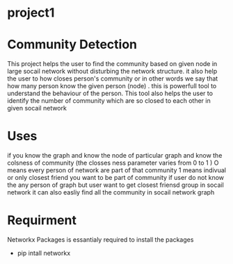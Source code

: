 # project1
# Community Detection
This project helps the user to find the community based on given node in large socail network without disturbing the network structure.
it also help the user to how closes person's community or in other words we say that how many person know the given person (node) .
this is powerfull tool to understand the behaviour of the person. This tool also helps the user to identify the number of community which are so closed to each other in given socail network 
# Uses 
if you know the graph and know the node of particular graph and know the colsness of community (the closses ness parameter varies from 0 to 1 ) 
O means every person of network are part of that community 
1 means indivual or only closest friend you want to be part of community
if user do not know the any person of graph but user want to get closest friensd group in socail network it can also easliy find all the community in socail network graph

# Requirment
Networkx Packages is essantialy required to install the packages 
*  pip intall networkx
